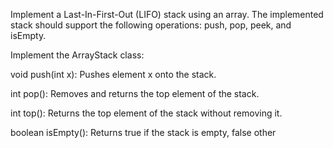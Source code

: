 Implement a Last-In-First-Out (LIFO) stack using an array. The implemented stack should support the following operations: push, pop, peek, and isEmpty.



Implement the ArrayStack class:



void push(int x): Pushes element x onto the stack.

int pop(): Removes and returns the top element of the stack.

int top(): Returns the top element of the stack without removing it.

boolean isEmpty(): Returns true if the stack is empty, false other